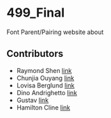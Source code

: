 # 499_Final
Font Parent/Pairing website about 

## Contributors

- Raymond Shen [link](https://github.com/Raymondshen/499_Final)
- Chunjia Ouyang [link](https://github.com/chunjiaouyang/499_Final)
- Lovisa Berglund [link](https://github.com/lovisabe/499_Final)
- Dino Andrighetto [link](https://github.com/andridino/499_Final)
- Gustav [link](https://github.com/mannenpag/499_Final)
- Hamilton Cline [link](https://github.com/bronkula/499_Final)
